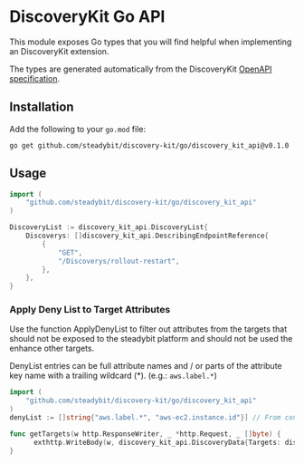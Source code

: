 # DiscoveryKit Go API

This module exposes Go types that you will find helpful when implementing an DiscoveryKit extension.

The types are generated automatically from the DiscoveryKit [OpenAPI specification](https://github.com/steadybit/discovery-kit/tree/main/openapi).

## Installation

Add the following to your `go.mod` file:

```
go get github.com/steadybit/discovery-kit/go/discovery_kit_api@v0.1.0
```

## Usage

```go
import (
	"github.com/steadybit/discovery-kit/go/discovery_kit_api"
)

DiscoveryList := discovery_kit_api.DiscoveryList{
    Discoverys: []discovery_kit_api.DescribingEndpointReference{
        {
            "GET",
            "/Discoverys/rollout-restart",
        },
    },
}
```

### Apply Deny List to Target Attributes

Use the function ApplyDenyList to filter out attributes from the targets that should not be exposed to the steadybit platform and should not be used the enhance other targets.

DenyList entries can be full attribute names and / or parts of the attribute key name with a trailing wildcard (*). (e.g.: ```aws.label.*```)

```go
import (
    "github.com/steadybit/discovery-kit/go/discovery_kit_api"
)
denyList := []string{"aws.label.*", "aws-ec2.instance.id"}] // From config or env variable

func getTargets(w http.ResponseWriter, _ *http.Request, _ []byte) {
      exthttp.WriteBody(w, discovery_kit_api.DiscoveryData{Targets: discovery_kit_api.ApplyAttributeDenyList(targets, denyList)})
}
```

